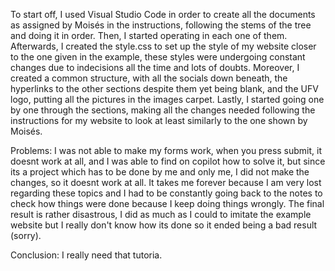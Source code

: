 To start off, I used Visual Studio Code in order to create all the documents as assigned by Moisés in the instructions, following the stems of the tree and doing it in order. Then, I started operating in each one of them.
Afterwards, I created the style.css to set up the style of my website closer to the one given in the example, these styles were undergoing constant changes due to indecisions all the time and lots of doubts.
Moreover, I created a common structure, with all the socials down beneath, the hyperlinks to the other sections despite them yet being blank, and the UFV logo, putting all the pictures in the images carpet.
Lastly, I started going one by one through the sections, making all the changes needed following the instructions for my website to look at least similarly to the one shown by Moisés.

Problems:
I was not able to make my forms work, when you press submit, it doesnt work at all, and I was able to find on copilot how to solve it, but since its a project which has to be done by me and only me, I did not make the changes, so it doesnt work at all.
It takes me forever because I am very lost regarding these topics and I had to be constantly going back to the notes to check how things were done because I keep doing things wrongly.
The final result is rather disastrous, I did as much as I could to imitate the example website but I really don't know how its done so it ended being a bad result (sorry).

Conclusion:
I really need that tutoria.
